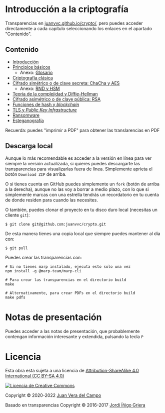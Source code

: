 # Introducción a la criptografía

Transparencias en
[juanvvc.github.io/crypto/](https://juanvvc.github.io/crypto/index.html),
pero puedes acceder directamente a cada capítulo seleccionando los enlaces en
el apartado "Contenido".

## Contenido

- [Introducción](https://juanvvc.github.io/crypto/index.html)
- [Principios básicos](https://juanvvc.github.io/crypto/01-conceptos.html)
    - Anexo: [Glosario](https://juanvvc.github.io/crypto/A1-glosario.html) 
- [Criptografía clásica](https://juanvvc.github.io/crypto/02-historia.html)
- [Cifrado simétrico o de clave secreta: ChaCha y AES](https://juanvvc.github.io/crypto/03-simetrica.html)
    - Anexo: [RND y HSM](https://juanvvc.github.io/crypto/A2-rnd.html) 
- [Teoría de la complejidad y Diffie-Hellman](https://juanvvc.github.io/crypto/04-complejidad.html)
- [Cifrado asimétrico o de clave pública: RSA](https://juanvvc.github.io/crypto/05-asimetrica.html)
- [Funciones de hash y *blockchain*](https://juanvvc.github.io/crypto/06-hashes.html)
- [TLS y *Public Key Infrastructure*](https://juanvvc.github.io/crypto/07-pki.html)
- [Ransomware](https://juanvvc.github.io/crypto/08-ransomware.html)
- [Esteganografía](https://juanvvc.github.io/crypto/09-esteganografia.html)

Recuerda: puedes "imprimir a PDF" para obtener las translarencias en PDF

## Descarga local

Aunque lo más recomendable es acceder a la versión en línea para ver siempre la
versión actualizada, si quieres puedes descargarte las transparencias para
visualizarlas fuera de línea. Simplemente aprieta el botón `Download ZIP` de
arriba.

O si tienes cuenta en GitHub puedes simplemente un `fork` (botón de arriba a la
derecha), aunque no las voy a borrar a medio plazo, con lo que si simplemente
marcas con una estrella tendrás un recordatorio en tu cuenta de donde residen
para cuando las necesites.

O también, puedes clonar el proyecto en tu disco duro local (necesitas un
cliente `git`):

```
$ git clone git@github.com:juanvvc/crypto.git
```

De esta manera tienes una copia local que siempre puedes mantener al día con:

```
$ git pull
```

Puedes crear las transparencias con:
 
```
# Si no tienes marp instalado, ejecuta esto solo una vez
npm install -g @marp-team/marp-cli

# Para crear las transparencias en el directorio build
make

# Alternativamente, para crear PDFs en el directorio build
make pdfs
```

# Notas de presentación

Puedes acceder a las notas de presentación, que probablemente contengan
información interesante y extendida, pulsando la tecla `P`

# Licencia

Esta obra esta sujeta a una licencia de [Attribution-ShareAlike 4.0
International (CC BY-SA 4.0) ](https://creativecommons.org/licenses/by-sa/4.0/)

[![Licencia de Creative
Commons](https://licensebuttons.net/l/by-sa/3.0/88x31.png)](https://creativecommons.org/licenses/by-sa/4.0/)

Copyright © 2020-2022 [Juan Vera del Campo](https://github.com/juanvvc)

Basado en transparencias Copyright © 2016-2017 [Jordi Íñigo Griera](https://github.com/jig/crypto)


